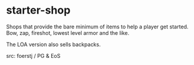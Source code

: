 # starter-shop

Shops that provide the bare minimum of items to help a player get started. Bow, zap, fireshot, lowest level armor and the like.

The LOA version also sells backpacks.

src: foerstj / PG & EoS
